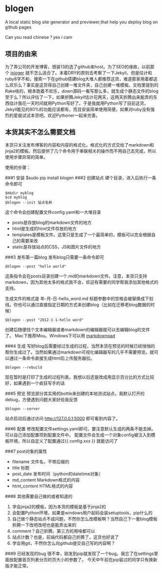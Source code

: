 blogen
======

A local static blog site generator and previewer,that help you deploy blog on github pages

Can you read chinese？yes i cam

项目的由来
-------
为了弄公司的开发博客，很装13的选了github来host。为了SEO的缘故，以前那个 [jsloger](https://github.com/ipconfiger/jsloger) 就不怎么适合了。本着DRY的原则去考察了一下Jekyll，但是估计和ruby8字不和，搜索一下在github搭建blog大堆人都推荐这货，难道那家用着都这么欢乐么？事实是这货得自己创建一堆文件夹，自己创建一堆模板。文档里提到的Rake啥的，根本跑着不欢乐，down源码一看写那么多，就生成个静态文件的blog至于么？所以评估了一下，如果折腾Jekyll估计花两天，这两天折腾出来能弄的东西估计我花一天时间就用Python写好了。于是我就用Python写了目前这货。Jekyll能见的80%的功能应该都有，而且安装简单使用简便。如果对ruby没有强烈的爱就试试本货吧。欢迎Pythoner一起来完善。

本货其实不怎么需要文档
--------
本货只关注发布博客的内容和内容的格式化。格式化的方式交给了markdown和jinja2的模板。然后提供了几个命令用于串联相关的操作而不用自己去完成，所以使用步骤异常的简单。

使用的步骤：

###1 安装 
    $sudo pip install blogen 
###2 创建站点
建个目录，进入后执行一条命令即可
    
    $mkdir myblog
    $cd myblog
    $blogen --init 站点名称
这个命令会创建配置文件config.yaml和一大堆目录

* posts是存放blog的markdown文件的地方
* html是生成的html文件存放的地方
* templates是模板文件。这里只是生成了一个最简单的，模板可以完全根据自己的需要来改
* static是存放站点的CSS，JS和图片文件的地方

###3 发布第一篇blog
发布blog只需要一条命令即可

    $blogen --post "hello world"
    
这条指令会在posts目录创建一个.md的markdown文件。注意，本货只支持markdown，因为其他太多的格式我不会，欢迎有需要的同学帮我添加其他格式的支持。

生成文件的格式是  年-月-日-hello_word.md  标题参数中的空格会被替换成下划线。你也可以通过直接指定日期的方式来创建blog（比如在迁移老blog数据的时候）

    $blogen --post "2012-1-1-hello word"
    
创建后随便找个文本编辑器或者markdown的编辑器就可以去编辑blog的文件了。
Mac下推荐Mou。Windows下可以用 [markdownpad](http://markdownpad.com/)

###4 生成
写好blog后需要经过生成的过程，当然本货在预览的时候已经悄悄的帮你生成过了。当然如果通过markdown可视化编辑器写的几乎不需要预览。就可以通过一条命令直接生成html后上传服务器拉。

    $blogen --rebuild
    
现在暂时是打印了生成的过程列表。我想以后还是改成用显示百分比的方式比较好，如果遇到一个疯狂写手的话

###5 预览
预览部分其实用的bottle来创建的本地测试站点，我默认打开的debug，方便遇到问题大家好给我反馈

    $blogen --server
    
站点启动后通过访问  http://127.0.0.1:5000 即可看到内容了。

###6 配置
修改配置文件settings.yaml即可。要注意默认生成的两条不能去掉。
可以自己添加配置项到配置文件中。
配置文件会生成一个对象config被注入到模板环境，所以自定义了配置通过{{ config.xxx }} 就能访问了


###7 post对象的属性

* filename       文件名，不带后缀的
* title          标题
* post_date      发布时间（python的datetime对象）
* md_content     Markdown格式的内容
* html_content   HTML格式的内容 

###8 其他需要自己做的或者知道的

1. 学会jinja2的模板，因为本货的模板是基于jinja2的
2. 会配置Python环境，如果是windows用户起码会装setuptools，pip什么的
3. 自己做个静态站点不成问题，不然你怎么改模板啊？当然自己下一套blog模板折腾一下改吧改吧也是能弄出来的
4. comment？自己折腾，第三方的用啥都可以
5. 站点计数？也是，前端代码都自己折腾了，这货也好说了
6. 学会用git，不然你怎么向github提交自己写的内容啊？

###9 已经发现的bug
很不幸，刚发到pip就发现了一个bug。我忘了在settings里面放配置首页列表分页的页大小的参数了。
今天中午前在pip装过的同学只有换新版才能正常。
